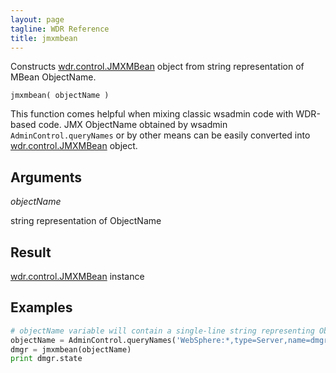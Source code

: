 ```yaml
---
layout: page
tagline: WDR Reference
title: jmxmbean
---
```


Constructs [wdr.control.JMXMBean](wdr.control.JMXMBean.class.html) object from string representation of MBean ObjectName.

    jmxmbean( objectName )

This function comes helpful when mixing classic wsadmin code with WDR-based code. JMX ObjectName obtained by wsadmin ``AdminControl.queryNames`` or by other means can be easily converted into [wdr.control.JMXMBean](wdr.control.JMXMBean.class.html) object.

## Arguments

_objectName_

string representation of ObjectName

## Result

[wdr.control.JMXMBean](wdr.control.JMXMBean.class.html) instance

## Examples

```python
# objectName variable will contain a single-line string representing ObjectName of dmgr Server
objectName = AdminControl.queryNames('WebSphere:*,type=Server,name=dmgr')
dmgr = jmxmbean(objectName)
print dmgr.state
```
